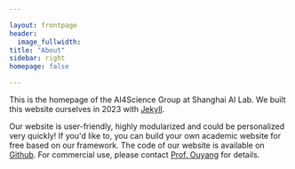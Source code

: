 ```yaml
---

layout: frontpage
header:
  image_fullwidth:
title: "About"
sidebar: right
homepage: false

---
```


This is the homepage of the AI4Science Group at Shanghai AI Lab. We built this website ourselves in 2023 with [Jekyll](https://jekyllrb.com/). 

Our website is user-friendly, highly modularized and could be personalized very quickly! If you'd like to, you can build your own academic website for free based on our framework. The code of our website is available on [Github](https://github.com/open-sciencelab/open-sciencelab.github.io). For commercial use, please contact [Prof. Ouyang](https://wlouyang.github.io/) for details.
